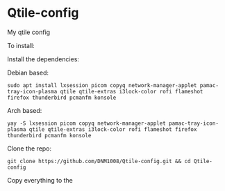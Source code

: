 # Qtile-config
My qtile config

To install:

Install the dependencies:

Debian based:

```sudo apt install lxsession picom copyq network-manager-applet pamac-tray-icon-plasma qtile qtile-extras i3lock-color rofi flameshot firefox thunderbird pcmanfm konsole```

Arch based:

```yay -S lxsession picom copyq network-manager-applet pamac-tray-icon-plasma qtile qtile-extras i3lock-color rofi flameshot firefox thunderbird pcmanfm konsole```

Clone the repo:

```git clone https://github.com/DNM1008/Qtile-config.git && cd Qtile-config```

Copy everything to the 
